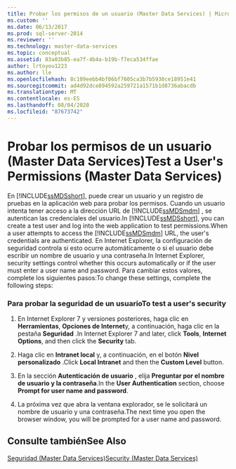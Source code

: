 ```yaml
---
title: Probar los permisos de un usuario (Master Data Services) | Microsoft Docs
ms.custom: ''
ms.date: 06/13/2017
ms.prod: sql-server-2014
ms.reviewer: ''
ms.technology: master-data-services
ms.topic: conceptual
ms.assetid: 83a03b85-ea7f-4b4a-b19b-f7eca534ffae
author: lrtoyou1223
ms.author: lle
ms.openlocfilehash: 8c109eebb4bf06bf7605ca3b7b5930ce18951e41
ms.sourcegitcommit: ad4d92dce894592a259721a1571b1d8736abacdb
ms.translationtype: MT
ms.contentlocale: es-ES
ms.lasthandoff: 08/04/2020
ms.locfileid: "87673742"
---
```

# <a name="test-a-user39s-permissions-master-data-services"></a><span data-ttu-id="06a42-102">Probar los permisos de un usuario (Master Data Services)</span><span class="sxs-lookup"><span data-stu-id="06a42-102">Test a User&#39;s Permissions (Master Data Services)</span></span>
  <span data-ttu-id="06a42-103">En [!INCLUDE[ssMDSshort](../includes/ssmdsshort-md.md)], puede crear un usuario y un registro de pruebas en la aplicación web para probar los permisos. Cuando un usuario intenta tener acceso a la dirección URL de [!INCLUDE[ssMDSmdm](../includes/ssmdsmdm-md.md)] , se autentican las credenciales del usuario.</span><span class="sxs-lookup"><span data-stu-id="06a42-103">In [!INCLUDE[ssMDSshort](../includes/ssmdsshort-md.md)], you can create a test user and log into the web application to test permissions.When a user attempts to access the [!INCLUDE[ssMDSmdm](../includes/ssmdsmdm-md.md)] URL, the user's credentials are authenticated.</span></span> <span data-ttu-id="06a42-104">En Internet Explorer, la configuración de seguridad controla si esto ocurre automáticamente o si el usuario debe escribir un nombre de usuario y una contraseña.</span><span class="sxs-lookup"><span data-stu-id="06a42-104">In Internet Explorer, security settings control whether this occurs automatically or if the user must enter a user name and password.</span></span> <span data-ttu-id="06a42-105">Para cambiar estos valores, complete los siguientes pasos:</span><span class="sxs-lookup"><span data-stu-id="06a42-105">To change these settings, complete the following steps:</span></span>  
  
### <a name="to-test-a-users-security"></a><span data-ttu-id="06a42-106">Para probar la seguridad de un usuario</span><span class="sxs-lookup"><span data-stu-id="06a42-106">To test a user's security</span></span>  
  
1.  <span data-ttu-id="06a42-107">En Internet Explorer 7 y versiones posteriores, haga clic en **Herramientas**, **Opciones de Internet**y, a continuación, haga clic en la pestaña **Seguridad** .</span><span class="sxs-lookup"><span data-stu-id="06a42-107">In Internet Explorer 7 and later, click **Tools**, **Internet Options**, and then click the **Security** tab.</span></span>  
  
2.  <span data-ttu-id="06a42-108">Haga clic en **Intranet local** y, a continuación, en el botón **Nivel personalizado** .</span><span class="sxs-lookup"><span data-stu-id="06a42-108">Click **Local Intranet** and then the **Custom Level** button.</span></span>  
  
3.  <span data-ttu-id="06a42-109">En la sección **Autenticación de usuario** , elija **Preguntar por el nombre de usuario y la contraseña**.</span><span class="sxs-lookup"><span data-stu-id="06a42-109">In the **User Authentication** section, choose **Prompt for user name and password**.</span></span>  
  
4.  <span data-ttu-id="06a42-110">La próxima vez que abra la ventana explorador, se le solicitará un nombre de usuario y una contraseña.</span><span class="sxs-lookup"><span data-stu-id="06a42-110">The next time you open the browser window, you will be prompted for a user name and password.</span></span>  
  
## <a name="see-also"></a><span data-ttu-id="06a42-111">Consulte también</span><span class="sxs-lookup"><span data-stu-id="06a42-111">See Also</span></span>  
 [<span data-ttu-id="06a42-112">Seguridad &#40;Master Data Services&#41;</span><span class="sxs-lookup"><span data-stu-id="06a42-112">Security &#40;Master Data Services&#41;</span></span>](security-master-data-services.md)  
  
  
